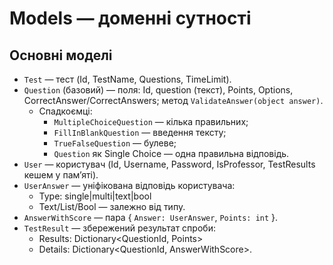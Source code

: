 # Models — доменні сутності

## Основні моделі
- `Test` — тест (Id, TestName, Questions, TimeLimit).
- `Question` (базовий) — поля: Id, question (текст), Points, Options, CorrectAnswer/CorrectAnswers; метод `ValidateAnswer(object answer)`.
  - Спадкоємці:
    - `MultipleChoiceQuestion` — кілька правильних;
    - `FillInBlankQuestion` — введення тексту;
    - `TrueFalseQuestion` — булеве;
    - `Question` як Single Choice — одна правильна відповідь.
- `User` — користувач (Id, Username, Password, IsProfessor, TestResults кешем у пам’яті).
- `UserAnswer` — уніфікована відповідь користувача:
  - Type: single|multi|text|bool
  - Text/List/Bool — залежно від типу.
- `AnswerWithScore` — пара { `Answer: UserAnswer`, `Points: int` }.
- `TestResult` — збережений результат спроби:
  - Results: Dictionary<QuestionId, Points>
  - Details: Dictionary<QuestionId, AnswerWithScore>.